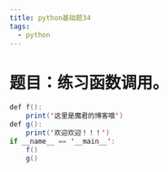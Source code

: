 ```yaml
---
title: python基础题34
tags:
  - python
---
```

# 题目：练习函数调用。
```java
def f():
    print('这里是魔君的博客哦')
def g():
    print('欢迎欢迎！！！')
if __name__ == '__main__':
    f()
    g()
```
